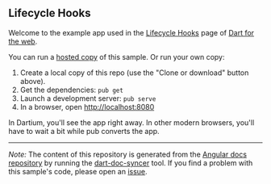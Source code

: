 ## Lifecycle Hooks

Welcome to the example app used in the
[Lifecycle Hooks](https://webdev.dartlang.org/angular/guide/lifecycle-hooks) page
of [Dart for the web](https://webdev.dartlang.org).

You can run a [hosted copy](https://webdev.dartlang.org/examples/lifecycle-hooks) of this
sample. Or run your own copy:

1. Create a local copy of this repo (use the "Clone or download" button above).
2. Get the dependencies: `pub get`
3. Launch a development server: `pub serve`
4. In a browser, open [http://localhost:8080](http://localhost:8080)

In Dartium, you'll see the app right away. In other modern browsers,
you'll have to wait a bit while pub converts the app.

---

*Note:* The content of this repository is generated from the
[Angular docs repository][docs repo] by running the
[dart-doc-syncer](//github.com/dart-lang/dart-doc-syncer) tool.
If you find a problem with this sample's code, please open an [issue][].

[docs repo]: //github.com/dart-lang/site-webdev/tree/4.x/examples/ng/doc/lifecycle-hooks
[issue]: //github.com/dart-lang/site-webdev/issues/new?title=[4.x]%20examples/ng/doc/lifecycle-hooks
